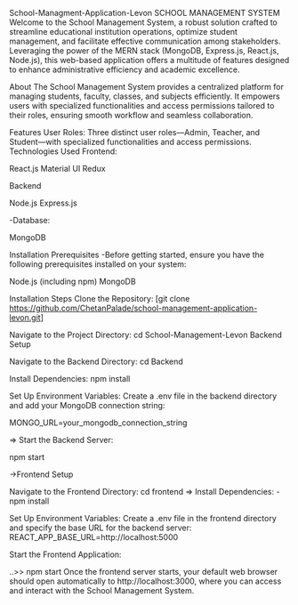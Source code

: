 School-Managment-Application-Levon
SCHOOL MANAGEMENT SYSTEM
Welcome to the School Management System, a robust solution crafted to streamline educational institution operations, optimize student management, and facilitate effective communication among stakeholders. Leveraging the power of the MERN stack (MongoDB, Express.js, React.js, Node.js), this web-based application offers a multitude of features designed to enhance administrative efficiency and academic excellence.

About
The School Management System provides a centralized platform for managing students, faculty, classes, and subjects efficiently. It empowers users with specialized functionalities and access permissions tailored to their roles, ensuring smooth workflow and seamless collaboration.

Features
User Roles: Three distinct user roles—Admin, Teacher, and Student—with specialized functionalities and access permissions.
Technologies Used
Frontend:

React.js Material UI Redux

Backend

Node.js Express.js

-Database:

MongoDB

Installation
Prerequisites -Before getting started, ensure you have the following prerequisites installed on your system:

Node.js (including npm) MongoDB

Installation Steps Clone the Repository: [git clone https://github.com/ChetanPalade/school-management-application-levon.git]

Navigate to the Project Directory:
cd School-Management-Levon Backend Setup

Navigate to the Backend Directory:
cd Backend

Install Dependencies:
npm install

Set Up Environment Variables: Create a .env file in the backend directory and add your MongoDB connection string:

MONGO_URL=your_mongodb_connection_string

=> Start the Backend Server:

npm start

->Frontend Setup

Navigate to the Frontend Directory:
cd frontend => Install Dependencies: -npm install

Set Up Environment Variables: Create a .env file in the frontend directory and specify the base URL for the backend server: REACT_APP_BASE_URL=http://localhost:5000

Start the Frontend Application:

..>> npm start Once the frontend server starts, your default web browser should open automatically to http://localhost:3000, where you can access and interact with the School Management System.
